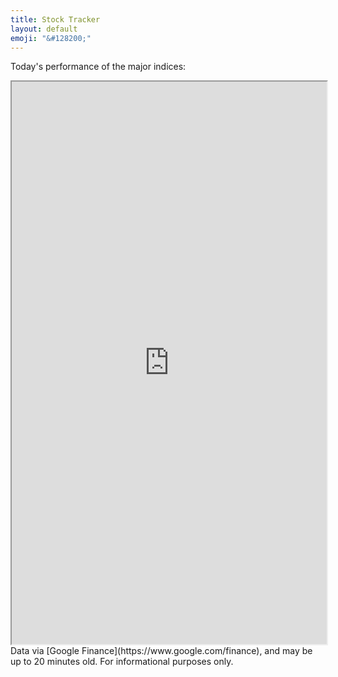 ```yaml
---
title: Stock Tracker
layout: default
emoji: "&#128200;"
---
```

Today's performance of the major indices:
<iframe src="https://share.geckoboard.com/dashboards/BWITDAR3FNCDQHUL" width="100%" height="900"></iframe>
Data via [Google Finance](https://www.google.com/finance), and may be up to 20 minutes old. For informational purposes only.
